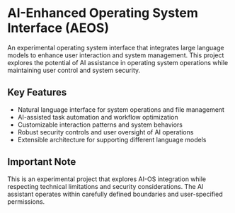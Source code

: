 # AI-Enhanced Operating System Interface (AEOS)

An experimental operating system interface that integrates large language models to enhance user interaction and system management. This project explores the potential of AI assistance in operating system operations while maintaining user control and system security.

## Key Features
- Natural language interface for system operations and file management
- AI-assisted task automation and workflow optimization
- Customizable interaction patterns and system behaviors
- Robust security controls and user oversight of AI operations
- Extensible architecture for supporting different language models

## Important Note
This is an experimental project that explores AI-OS integration while respecting technical limitations and security considerations. The AI assistant operates within carefully defined boundaries and user-specified permissions.
